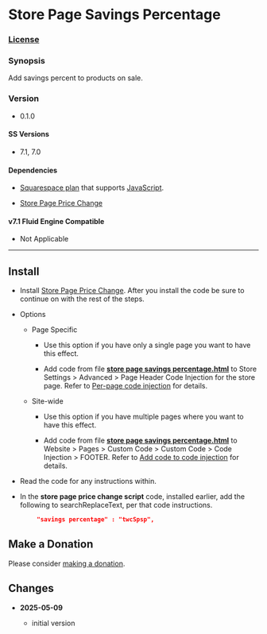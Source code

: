 # Store Page Savings Percentage

### [License][1]

### Synopsis

Add savings percent to products on sale.

### Version

  * 0.1.0

#### SS Versions

  * 7.1, 7.0

#### Dependencies

  * [Squarespace plan][2] that supports [JavaScript][3].
  
  * [Store Page Price Change][4]

#### v7.1 Fluid Engine Compatible

  * Not Applicable

---

## Install

* Install [Store Page Price Change][5]. After you install the code be sure to
  continue on with the rest of the steps.
  
* Options

  * Page Specific
  
    * Use this option if you have only a single page you want to have this
      effect.
      
    * Add code from file **[store page savings percentage.html][6]** to
      Store Settings > Advanced > Page Header Code Injection for the store page.
      Refer to [Per-page code injection][7] for details.
      
  * Site-wide
  
    * Use this option if you have multiple pages where you want to have this
      effect.
      
    * Add code from file **[store page savings percentage.html][6]** to
      Website > Pages > Custom Code > Custom Code > Code Injection > FOOTER.
      Refer to [Add code to code injection][8] for details.
      
* Read the code for any instructions within.

* In the **store page price change script** code, installed earlier, add the
following to searchReplaceText, per that code instructions.

```json
        "savings percentage" : "twcSpsp",
```

## Make a Donation

Please consider [making a donation][9].

## Changes

<!-- * **2023-04-22**

  * restructured the code to reduce some nesting
  * bumped version to 0.2.0
  -->
* **2025-05-09**

  * initial version

[1]: https://github.com/tomsWebConsulting/twcsl/blob/main/LICENSE.txt#L1
[2]: https://www.squarespace.com/pricing
[3]: https://en.wikipedia.org/wiki/JavaScript
[4]: https://github.com/tomsWebConsulting/twcsl/tree/main/Page/Store/Store%20Page%20Price%20Change
[5]: https://github.com/tomsWebConsulting/twcsl/tree/main/Page/Store/Store%20Page%20Price%20Change#store-page-price-change
[6]: store%20page%20savings%20percentage.html#L1
[7]: https://support.squarespace.com/hc/en-us/articles/205815908-Using-code-injection#toc-per-page-code-injection
[8]: https://support.squarespace.com/hc/en-us/articles/205815908-Using-code-injection#toc-add-code-to-code-injection
[9]: https://github.com/tomsWebConsulting/twcsl#make-a-donation
